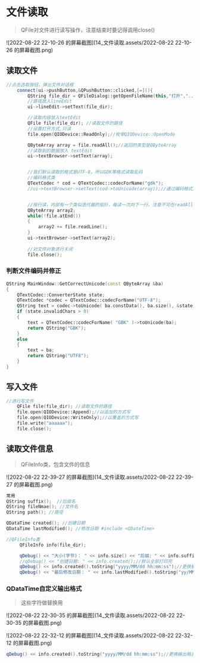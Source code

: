# 文件读取

> QFile对文件进行读写操作，注意结束时要记得调用close()

![2022-08-22 22-10-26 的屏幕截图](14_文件读取.assets/2022-08-22 22-10-26 的屏幕截图.png)



## 读取文件

```c++
//点击选取按钮，弹出文件对话框
    connect(ui->pushButton,&QPushButton::clicked,[=](){
        QString file_dir = QFileDialog::getOpenFileName(this,"打开","../");
        //路径放入lineEdit
        ui->lineEdit->setText(file_dir);

        //读取内容放入textEdit
        QFile file(file_dir); //读取文件的路径
        //设置打开方式,只读
        file.open(QIODevice::ReadOnly);//枚举QIODevice::OpenMode

        QByteArray array = file.readAll();//返回的类型是QByteArray
        //读取到的数据放入 textEdit
        ui->textBrowser->setText(array);


        //我们默认读取的格式是UTF-8，所以GDK等格式读取乱码
        //编码格式类
        QTextCodec * cod = QTextCodec::codecForName("gdk");
        //ui->textBrowser->setText(cod->toUnicode(array));//通过编码格式更换格式


        //按行读，内部有一个类似迭代器的指针，每读一次向下一行，注意不可在readAll()后调用，否则无内容
        QByteArray array2;
        while(!file.atEnd())
        {
            array2 += file.readLine();
        }
        ui->textBrowser->setText(array2);
        
        //对文件对象进行关闭
        file.close();
```





### 判断文件编码并修正

```c++
QString MainWindow::GetCorrectUnicode(const QByteArray &ba)
{
    QTextCodec::ConverterState state;
    QTextCodec *codec = QTextCodec::codecForName("UTF-8");
    QString text = codec->toUnicode( ba.constData(), ba.size(), &state);
    if (state.invalidChars > 0)
    {
        text = QTextCodec::codecForName( "GBK" )->toUnicode(ba);
        return QString("GBK");
    }
    else
    {
        text = ba;
        return QString("UTF8");
    }
}
```





## 写入文件

```c++
//进行写文件
	QFile file(file_dir); //读取文件的路径
    file.open(QIODevice::Append);//以追加的方式写
	file.open(QIODevice::WriteOnly);//以覆盖的方式写
    file.write("aaaaaa");
    file.close();
```





## 读取文件信息

> QFileInfo类，包含文件的信息

![2022-08-22 22-39-27 的屏幕截图](14_文件读取.assets/2022-08-22 22-39-27 的屏幕截图.png)



```c++
常用
QString suffix();  //后缀名
QString fileNmae(); //文件名
QString path(); //路径

QDataTime created(); //创建日期
QDataTime lastModified(); //修改日期 #include <QDateTime>
```



```c++
//QFileInfo类
     QFileInfo info(file_dir);

     qDebug() << "大小(字节)： " << info.size() << "后缀: " << info.suffix();
     //qDebug() << "创建日期: " << info.created();//默认全部打印完
     qDebug() << info.created().toString("yyyy/MM/dd hh:mm:ss");//更换输出格式
     qDebug() << "最后修改日期： " << info.lastModified().toString("yy/MM/d h/m/s");
```









### **QDataTime**自定义输出格式

> 这些字符做替换用

![2022-08-22 22-30-35 的屏幕截图](14_文件读取.assets/2022-08-22 22-30-35 的屏幕截图.png)

![2022-08-22 22-32-12 的屏幕截图](14_文件读取.assets/2022-08-22 22-32-12 的屏幕截图.png)

```c++
qDebug() << info.created().toString("yyyy/MM/dd hh:mm:ss");//更换输出格式
```

